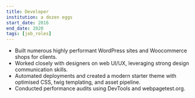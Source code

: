 ```yaml
---
title: Developer
institution: a dozen eggs
start_date: 2016
end_date: 2020
tags: [job_roles]
---
```

- Built numerous highly performant WordPress sites and Woocommerce shops for clients.
- Worked closely with designers on web UI/UX, leveraging strong design communication skills.
- Automated deployments and created a modern starter theme with optimised CSS, twig templating, and asset pipeline.
- Conducted performance audits using DevTools and webpagetest.org.
